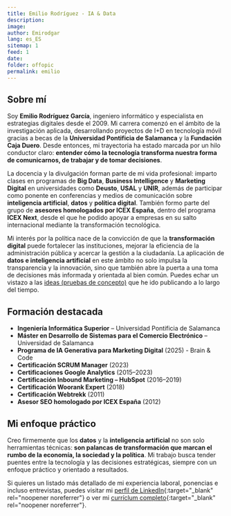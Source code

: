 ```yaml
---
title: Emilio Rodríguez - IA & Data
description: 
image: 
author: Emirodgar
lang: es_ES
sitemap: 1
feed: 1
date: 
folder: offopic
permalink: emilio
---
```


## Sobre mí  

Soy **Emilio Rodríguez García**, ingeniero informático y especialista en estrategias digitales desde el 2009.
Mi carrera comenzó en el ámbito de la investigación aplicada, desarrollando proyectos de I+D en tecnología móvil gracias a becas de la **Universidad Pontificia de Salamanca** y la **Fundación Caja Duero**. Desde entonces, mi trayectoria ha estado marcada por un hilo conductor claro: **entender cómo la tecnología transforma nuestra forma de comunicarnos, de trabajar y de tomar decisiones**.  

La docencia y la divulgación forman parte de mi vida profesional: imparto clases en programas de **Big Data**, **Business Intelligence** y **Marketing Digital** en universidades como **Deusto**, **USAL** y **UNIR**, además de participar como ponente en conferencias y medios de comunicación sobre **inteligencia artificial**, **datos** y **política digital**. También formo parte del grupo de **asesores homologados por ICEX España**, dentro del programa **ICEX Next**, desde el que he podido apoyar a empresas en su salto internacional mediante la transformación tecnológica.  

Mi interés por la política nace de la convicción de que la **transformación digital** puede fortalecer las instituciones, mejorar la eficiencia de la administración pública y acercar la gestión a la ciudadanía. La aplicación de **datos e inteligencia artificial** en este ámbito no solo impulsa la transparencia y la innovación, sino que también abre la puerta a una toma de decisiones más informada y orientada al bien común. Puedes echar un vistazo a las [ideas (pruebas de concepto)](https://emirodgar.es/proyectos) que he ido publicando a lo largo del tiempo. 
 

## Formación destacada  

- **Ingeniería Informática Superior** – Universidad Pontificia de Salamanca  
- **Máster en Desarrollo de Sistemas para el Comercio Electrónico** – Universidad de Salamanca  
- **Programa de IA Generativa para Marketing Digital** (2025)  - Brain & Code
- **Certificación SCRUM Manager** (2023)  
- **Certificaciones Google Analytics** (2015–2023)  
- **Certificación Inbound Marketing – HubSpot** (2016–2019)  
- **Certificación Woorank Expert** (2018)  
- **Certificación Webtrekk** (2011)  
- **Asesor SEO homologado por ICEX España** (2012)

## Mi enfoque práctico

Creo firmemente que los **datos** y la **inteligencia artificial** no son solo herramientas técnicas: **son palancas de transformación que marcan el rumbo de la economía, la sociedad y la política**. 
Mi trabajo busca tender puentes entre la tecnología y las decisiones estratégicas, siempre con un enfoque práctico y orientado a resultados. 

Si quieres un listado más detallado de mi experiencia laboral, ponencias e incluso entrevistas, puedes visitar mi [perfil de LinkedIn](https://linkedin.com/in/emirodgar){:target="_blank" rel="noopener noreferrer"} o ver mi [curríclum completo](https://emirodgar.com/emilio-rodriguez){:target="_blank" rel="noopener noreferrer"}.
